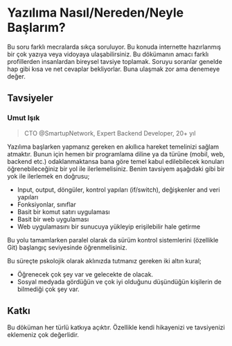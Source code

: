 # Yazılıma Nasıl/Nereden/Neyle Başlarım?

Bu soru farklı mecralarda sıkça soruluyor. Bu konuda internette hazırlanmış bir çok yazıya veya vidoyaya ulaşabilirsiniz. Bu dökümanın amacı farklı profillerden insanlardan bireysel tavsiye toplamak. Soruyu soranlar genelde hap gibi kısa ve net cevaplar bekliyorlar. Buna ulaşmak zor ama denemeye değer.

## Tavsiyeler

### Umut Işık

> CTO @SmartupNetwork, Expert Backend Developer, 20+ yıl
>

Yazılıma başlarken yapmanız gereken en akıllıca hareket temelinizi sağlam atmaktır. Bunun için hemen bir programlama diline ya da türüne (mobil, web, backend etc.) odaklanmaktansa bana göre temel kabul edilebilecek konuları öğrenebileceğiniz bir yol ile ilerlemelisiniz. Benim tavsiyem aşağıdaki gibi bir yok ile ilerlemek en doğrusu;

- Input, output, döngüler, kontrol yapıları (if/switch), değişkenler and veri yapıları
- Fonksiyonlar, sınıflar
- Basit bir komut satırı uygulaması
- Basit bir web uygulaması
- Web uygulamasını bir sunucuya yükleyip erişilebilir hale getirme

Bu yolu tamamlarken paralel olarak da sürüm kontrol sistemlerini (özellikle Git) başlangıç seviyesinde öğrenmelisiniz.

Bu süreçte pskolojik olarak aklınızda tutmanız gereken iki altın kural;

- Öğrenecek çok şey var ve gelecekte de olacak.
- Sosyal medyada gördüğün ve çok iyi olduğunu düşündüğün kişilerin de bilmediği çok şey var.

## Katkı

Bu döküman her türlü katkıya açıktır. Özellikle kendi hikayenizi ve tavsiyenizi eklemeniz çok değerlidir.
